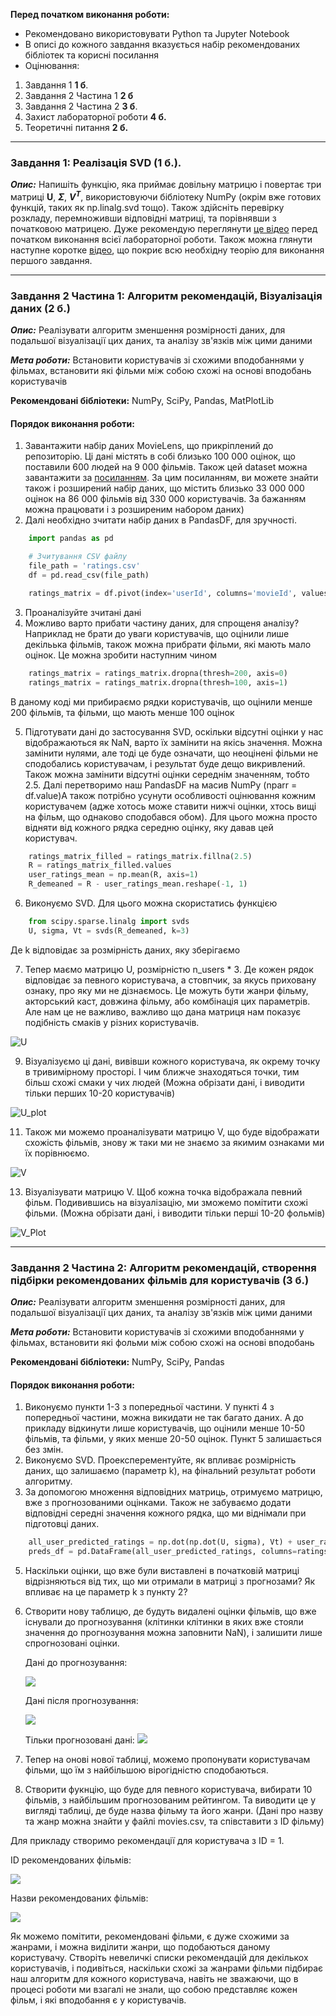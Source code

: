 ﻿**Перед початком виконання роботи:**

- Рекомендовано використовувати Python та Jupyter Notebook
- В описі до кожного завдання вказується набір рекомендованих бібліотек та корисні посилання
- Оцінювання:
1. Завдання 1 **1 б**.
2. Завдання 2 Частина 1 **2 б**
3. Завдання 2 Частина 2 **3 б**.
4. Захист лабораторної роботи **4 б.**
5. Теоретичні питання **2 б.**

----------------------------

### Завдання 1: Реалізація SVD (1 б.).

***Опис:*** Напишіть функцію, яка приймає довільну матрицю і повертає три матриці **U**, **$\Sigma$**, **$V^T$**, використовуючи бібліотеку NumPy (окрім вже готових функцій, таких як np.linalg.svd тощо). Також здійсніть перевірку розкладу, перемноживши відповідні матриці, та порівнявши з початковою матрицею. Дуже рекомендую переглянути [це відео](https://youtu.be/vSczTbgc8Rc?si=NX8eTqH1KsUmJnZj) перед початком виконання всієї лабораторної роботи. Також можна глянути наступне коротке [відео](https://youtu.be/mBcLRGuAFUk?si=nxhLO82Zn8-PKRHJ), що покриє всю необхідну теорію для виконання першого завдання.

----------------------------

### Завдання 2 Частина 1: Алгоритм рекомендацій, Візуалізація даних (2 б.)
***Опис:*** Реалізувати алгоритм зменшення розмірності даних, для подальшої візуалізації цих даних, та аналізу зв'язків між цими даними

***Мета роботи:*** Встановити користувачів зі схожими вподобаннями у фільмах, встановити які фільми між собою схожі на основі вподобань користувачів

**Рекомендовані бібліотеки:** NumPy, SciPy, Pandas, MatPlotLib

#### Порядок виконання роботи:
1. Завантажити набір даних MovieLens, що прикріплений до репозиторію. Ці дані містять в собі близько 100 000 оцінок, що поставили 600 людей на 9 000 фільмів. Також цей dataset можна завантажити за [посиланням](https://grouplens.org/datasets/movielens/latest/). За цим посиланням, ви можете знайти також і розширений набір даних, що містить близько 33 000 000 оцінок на 86 000 фільмів від 330 000 користувачів. За бажанням можна працювати і з розширеним набором даних)
2. Далі необхідно зчитати набір даних в PandasDF, для зручності.

```python
    import pandas as pd

    # Зчитування CSV файлу
    file_path = 'ratings.csv'
    df = pd.read_csv(file_path)

    ratings_matrix = df.pivot(index='userId', columns='movieId', values='rating')
``` 
3. Проаналізуйте зчитані дані
4. Можливо варто прибати частину даних, для спрощеня аналізу? Наприклад не брати до уваги користувачів, що оцінили лише декільька фільмів, також можна прибрати фільми, які мають мало оцінок. Це можна зробити наступним чином

```python
    ratings_matrix = ratings_matrix.dropna(thresh=200, axis=0)
    ratings_matrix = ratings_matrix.dropna(thresh=100, axis=1)
``` 
В даному коді ми прибираємо рядки користувачів, що оцінили менше 200 фільмів, та фільми, що мають менше 100 оцінок

5. Підготувати дані до застосування SVD, оскільки відсутні оцінки у нас відображаються як NaN, варто їх замінити на якісь значення. Можна замінити нулями, але тоді це буде означати, що неоцінені фільми не сподобались користувачам, і результат буде дещо викривлений. Також можна замінити відсутні оцінки середнім значенням, тобто 2.5. Далі перетворимо наш PandasDF на масив NumPy (nparr = df.value)А також потрібно усунути особливості оцінювання кожним користувачем (адже хотось може ставити нижчі оцінки, хтось вищі на фільм, що однаково сподобався обом). Для цього можна просто відняти від кожного рядка середню оцінку, яку давав цей користувач.
   
```python
    ratings_matrix_filled = ratings_matrix.fillna(2.5)
    R = ratings_matrix_filled.values
    user_ratings_mean = np.mean(R, axis=1)
    R_demeaned = R - user_ratings_mean.reshape(-1, 1)
```
6. Виконуємо SVD. Для цього можна скористатись функцією

```python
    from scipy.sparse.linalg import svds
    U, sigma, Vt = svds(R_demeaned, k=3)
```
Де k відповідає за розмірність даних, яку зберігаємо

7. Тепер маємо матрицю U, розмірністю n_users * 3. Де кожен рядок відповідає за певного користувача, а стовпчик, за якусь приховану ознаку, про яку ми не дізнаємось. Це можуть бути жанри фільму, акторський каст, довжина фільму, або комбінація цих параметрів. Але нам це не важливо, важливо що дана матриця нам показує подібність смаків у різних користувачів.
   
![U](images/U.png)
 
9. Візуалізуємо ці дані, вивівши кожного користувача, як окрему точку в тривимірному просторі. І чим ближче знаходяться точки, тим більш схожі смаки у чих людей (Можна обрізати дані, і виводити тільки перших 10-20 користувачів)

![U_plot](images/U_plot.png)

11. Також ми можемо проаналізувати матрицю V, що буде відображати схожість фільмів, знову ж таки ми не знаємо за якимим ознаками ми їх порівнюємо.
    
![V](images/V.png)

13. Візуалізувати матрицю V. Щоб кожна точка відображала певний фільм. Подивившись на візуалізацію, ми зможемо помітити схожі фільми. (Можна обрізати дані, і виводити тільки перші 10-20 фольмів)
    
![V_Plot](images/V_plot.png)

----------------------------------

### Завдання 2 Частина 2: Алгоритм рекомендацій, створення підбірки рекомендованих фільмів для користувачів (3 б.)
***Опис:*** Реалізувати алгоритм зменшення розмірності даних, для подальшої візуалізації цих даних, та аналізу зв'язків між цими даними

***Мета роботи:*** Встановити користувачів зі схожими вподобаннями у фільмах, встановити які фольми між собою схожі на основі вподобань

**Рекомендовані бібліотеки:** NumPy, SciPy, Pandas

#### Порядок виконання роботи:
1. Виконуємо пункти 1-3 з попередньої частини. У пункті 4 з попередньої частини, можна викидати не так багато даних. А до прикладу відкинути лише користувачів, що оцінили менше 10-50 фільмів, та фільми, у яких менше 20-50 оцінок. Пункт 5 залишається без змін.
2. Виконуємо SVD. Проексперементуйте, як впливає розмірність даних, що залишаємо (параметр k), на фінальний результат роботи алгоритму.
3. За допомогою множення відповідних матриць, отримуємо матрицю, вже з прогнозованими оцінками. Також не забуваємо додати відповідні середні значення кожного рядка, що ми віднімали при підготовці даних.
```python
    all_user_predicted_ratings = np.dot(np.dot(U, sigma), Vt) + user_ratings_mean.reshape(-1, 1)
    preds_df = pd.DataFrame(all_user_predicted_ratings, columns=ratings_matrix.columns, index=ratings_matrix.index)
```
5. Наскільки оцінки, що вже були виставлені в початковій матриці відрізняються від тих, що ми отримали в матриці з прогнозами? Як впливає на це параметр k з пункту 2?
6. Створити нову таблицю, де будуть видалені оцінки фільмів, що вже існували до прогнозування (клітинки клітинки в яких вже стояли значення до прогнозування можна заповнити NaN), і залишити лише спрогнозовані оцінки.

   Дані до прогнозування:
   
   ![](images/Before_predict.png)
   
   Дані після прогнозування:
   
   ![](images/After_predict.png)
   
   Тільки прогнозовані дані:
   ![](images/only_predict.png)
   
8. Тепер на онові нової таблиці, можемо пропонувати користувачам фільми, що їм з найбільшою вірогідністю сподобаються.
9. Створити фукнцію, що буде для певного користувача, вибирати 10 фільмів, з найбільшим прогнозованим рейтингом. Та виводити це у вигляді таблиці, де буде назва фільму та його жанри. (Дані про назву та жанр можна знайти у файлі movies.csv, та співставити з ID фільму)

Для прикладу створимо рекомендації для користувача з ID = 1.
   
   ID рекомендованих фільмів:

   ![](images/movie_id_list.png)

   Назви рекомендованих фільмів:

   ![](images/movie_rec.png)

Як можемо помітити, рекомендовані фільми, є дуже схожими за жанрами, і можна виділити жанри, що подобаються даному користувачу. Створіть невеличкі списки рекомендацій для декількох користувачів, і подивіться, наскільки схожі за жанрами фільми підбирає наш алгоритм для кожного користувача, навіть не зважаючи, що в процесі роботи ми взагалі не знали, що собою представляє кожен фільм, і які вподобання є у користувачів.

